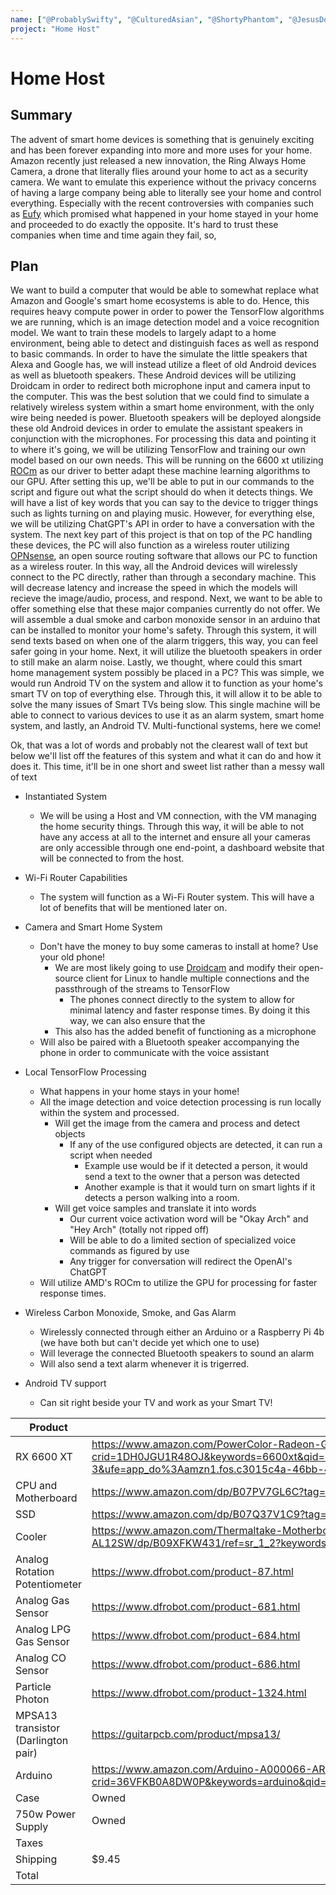 ```yaml
---
name: ["@ProbablySwifty", "@CulturedAsian", "@ShortyPhantom", "@JesusDonCarlos23"]
project: "Home Host"
---
```


# Home Host

## Summary

The advent of smart home devices is something that is genuinely exciting and has been forever expanding into more and more uses for your home. Amazon recently just released a new innovation, the Ring Always Home Camera, a drone that literally flies around your home to act as a security camera. We want to emulate this experience without the privacy concerns of having a large company being able to literally see your home and control everything. Especially with the recent controversies with companies such as [Eufy](https://www.techradar.com/news/anker-admits-eufy-camera-security-issues) which promised what happened in your home stayed in your home and proceeded to do exactly the opposite. It's hard to trust these companies when time and time again they fail, so,

## Plan

We want to build a computer that would be able to somewhat replace what Amazon and Google's smart home ecosystems is able to do. Hence, this requires heavy compute power in order to power the TensorFlow algorithms we are running, which is an image detection model and a voice recognition model. We want to train these models to largely adapt to a home environment, being able to detect and distinguish faces as well as respond to basic commands. In order to have the simulate the little speakers that Alexa and Google has, we will instead utilize a fleet of old Android devices as well as bluetooth speakers. These Android devices will be utilizing Droidcam in order to redirect both microphone input and camera input to the computer. This was the best solution that we could find to simulate a relatively wireless system within a smart home environment, with the only wire being needed is power. Bluetooth speakers will be deployed alongside these old Android devices in order to emulate the assistant speakers in conjunction with the microphones. For processing this data and pointing it to where it's going, we will be utilizing TensorFlow and training our own model based on our own needs. This will be running on the 6600 xt utilizing [ROCm](https://rocmdocs.amd.com/en/latest/) as our driver to better adapt these machine learning algorithms to our GPU. After setting this up, we'll be able to put in our commands to the script and figure out what the script should do when it detects things. We will have a list of key words that you can say to the device to trigger things such as lights turning on and playing music. However, for everything else, we will be utilizing ChatGPT's API in order to have a conversation with the system. The next key part of this project is that on top of the PC handling these devices, the PC will also function as a wireless router utilizing [OPNsense](https://opnsense.org/), an open source routing software that allows our PC to function as a wireless router. In this way, all the Android devices will wirelessly connect to the PC directly, rather than through a secondary machine. This will decrease latency and increase the speed in which the models will recieve the image/audio, process, and respond. Next, we want to be able to offer something else that these major companies currently do not offer. We will assemble a dual smoke and carbon monoxide sensor in an arduino that can be installed to monitor your home's safety. Through this system, it will send texts based on when one of the alarm triggers, this way, you can feel safer going in your home. Next, it will utilize the bluetooth speakers in order to still make an alarm noise. Lastly, we thought, where could this smart home management system possibly be placed in a PC? This was simple, we would run Android TV on the system and allow it to function as your home's smart TV on top of everything else. Through this, it will allow it to be able to solve the many issues of Smart TVs being slow. This single machine will be able to connect to various devices to use it as an alarm system, smart home system, and lastly, an Android TV. Multi-functional systems, here we come!

Ok, that was a lot of words and probably not the clearest wall of text but below we'll list off the features of this system and what it can do and how it does it. This time, it'll be in one short and sweet list rather than a messy wall of text

- Instantiated System
	- We will be using a Host and VM connection, with the VM managing the home security things. Through this way, it will be able to not have any access at all to the internet and ensure all your cameras are only accessible through one end-point, a dashboard website that will be connected to from the host.
- Wi-Fi Router Capabilities
	- The system will function as a Wi-Fi Router system. This will have a lot of benefits that will be mentioned later on.
- Camera and Smart Home System
	- Don't have the money to buy some cameras to install at home? Use your old phone! 
		- We are most likely going to use [Droidcam](https://www.dev47apps.com/) and modify their open-source client for Linux to handle multiple connections and the passthrough of the streams to TensorFlow
			- The phones connect directly to the system to allow for minimal latency and faster response times. By doing it this way, we can also ensure that the 
		- This also has the added benefit of functioning as a microphone
	- Will also be paired with a Bluetooth speaker accompanying the phone in order to communicate with the voice assistant	
	
- Local TensorFlow Processing 
	- What happens in your home stays in your home!
	- All the image detection and voice detection processing is run locally within the system and processed.
		- Will get the image from the camera and process and detect objects
			- If any of the use configured objects are detected, it can run a script when needed
				- Example use would be if it detected a person, it would send a text to the owner that a person was detected
				- Another example is that it would turn on smart lights if it detects a person walking into a room.
		- Will get voice samples and translate it into words
			- Our current voice activation word will be "Okay Arch" and "Hey Arch" (totally not ripped off)
			- Will be able to do a limited section of specialized voice commands as figured by use
			- Any trigger for conversation will redirect the OpenAI's ChatGPT
	- Will utilize AMD's ROCm to utilize the GPU for processing for faster response times.
- Wireless Carbon Monoxide, Smoke, and Gas Alarm
	- Wirelessly connected through either an Arduino or a Raspberry Pi 4b (we have both but can't decide yet which one to use)
	- Will leverage the connected Bluetooth speakers to sound an alarm
	- Will also send a text alarm whenever it is trigerred.
- Android TV support
	- Can sit right beside your TV and work as your Smart TV!
	
| Product         | Supplier/Link                         | Cost   |
| --------------- | ------------------------------------- | ------ |
| RX 6600 XT | https://www.amazon.com/PowerColor-Radeon-Gaming-Graphics-Powered/dp/B09BWR9J1M/ref=sr_1_3?crid=1DH0JGU1R48OJ&keywords=6600xt&qid=1673403275&s=electronics&sprefix=%2Celectronics%2C94&sr=1-3&ufe=app_do%3Aamzn1.fos.c3015c4a-46bb-44b9-81a4-dc28e6d374b3&th=1 | $314.97 |
| CPU and Motherboard|https://www.amazon.com/dp/B07PV7GL6C?tag=pcpapi-20&linkCode=ogi&th=1| $65.97 |
| SSD|https://www.amazon.com/dp/B07Q37V1C9?tag=pcpapi-20&linkCode=ogi&th=1 | $92.99 |
| Cooler| https://www.amazon.com/Thermaltake-Motherboard-Addressable-Universal-CL-P105-AL12SW/dp/B09XFKW431/ref=sr_1_2?keywords=lga+1700+cooler&qid=1673534907&sr=8-2 | $24.99 |
| Analog Rotation Potentiometer| https://www.dfrobot.com/product-87.html | $2.90 |
| Analog Gas Sensor  | https://www.dfrobot.com/product-681.html | $6.90 |
| Analog LPG Gas Sensor  | https://www.dfrobot.com/product-684.html | $6.90|
| Analog CO Sensor  | https://www.dfrobot.com/product-686.html | $9.85|
| Particle Photon  | https://www.dfrobot.com/product-1324.html |  $19.00 |
| MPSA13 transistor (Darlington pair) | https://guitarpcb.com/product/mpsa13/ | $0.49 |
| Arduino | https://www.amazon.com/Arduino-A000066-ARDUINO-UNO-R3/dp/B008GRTSV6/ref=sr_1_3?crid=36VFKB0A8DW0P&keywords=arduino&qid=1673581888&sprefix=arduino%2Caps%2C148&sr=8-3 | $28.50 |
| Case|Owned|Owned|
| 750w Power Supply|Owned|Owned|
| Taxes      |                                       | $75.3|
| Shipping | $9.45|
|Total           |                                       | $1,012.09|
